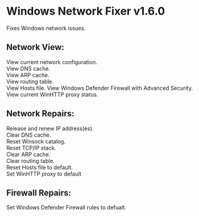 # Windows Network Fixer v1.6.0
Fixes Windows network issues.

## Network View:  
View current network configuration.  
View DNS cache.  
View ARP cache.  
View routing table.  
View Hosts file. 
View Windows Defender Firewall with Advanced Security.  
View current WinHTTP proxy status.

## Network Repairs:  
Release and renew IP address(es).  
Clear DNS cache.  
Reset Winsock catalog.  
Reset TCP/IP stack.   
Clear ARP cache.  
Clear routing table.  
Reset Hosts file to default.  
Set WinHTTP proxy to default

## Firewall Repairs:  
Set Windows Defender Firewall rules to defualt.
